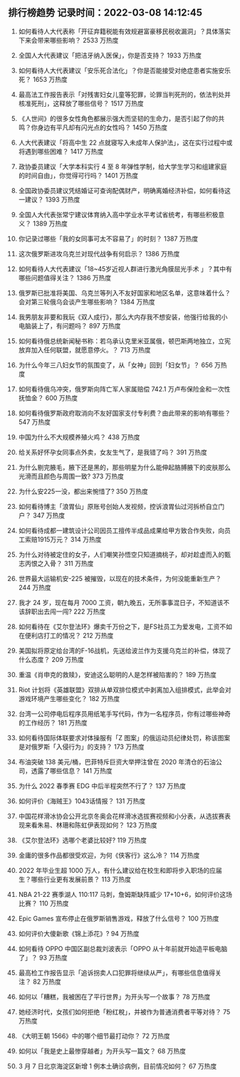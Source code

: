 
## 排行榜趋势 记录时间：2022-03-08 14:12:45
  
  1. 如何看待人大代表称「开征弃籍税能有效规避富豪移民税收漏洞」？具体落实下来会带来哪些影响？ 2533 万热度
    
  2. 全国人大代表建议「把洁牙纳入医保」，你是否支持？ 1933 万热度
    
  3. 如何看待人大代表建议「安乐死合法化」？你是否能接受对绝症患者实施安乐死？ 1653 万热度
    
  4. 最高法工作报告表示「对残害妇女儿童等犯罪，论罪当判死刑的，依法判处并核准死刑」，这释放了哪些信号？ 1517 万热度
    
  5. 《人世间》的很多女性角色都展示强大而坚韧的生命力，是否引起了你的共鸣？你身边有平凡却有闪光点的女性吗？ 1450 万热度
    
  6. 人大代表建议「将高中生 22 点就寝写入未成年人保护法」，这在实行过程中或将遇到哪些困难？ 1417 万热度
    
  7. 政协委员建议「大学本科实行 4 至 8 年弹性学制，给大学生学习和组建家庭的时间自由」，你觉得可行吗？ 1401 万热度
    
  8. 全国政协委员建议凭结婚证可查询配偶财产，明确离婚经济补偿，如何看待这一建议？ 1393 万热度
    
  9. 全国人大代表张常宁建议体育纳入高中学业水平考试省统考，有哪些积极意义？ 1389 万热度
    
  10. 你记录过哪些「我的女同事可太不容易了」的时刻？ 1387 万热度
    
  11. 这次俄罗斯进攻乌克兰对现代战争有何启示？ 1386 万热度
    
  12. 如何看待人大代表建议「18~45岁近视人群进行激光角膜屈光手术 」？其中有哪些问题值得关注？ 1386 万热度
    
  13. 俄罗斯已批准将美国、乌克兰等列入不友好国家和地区名单，这意味着什么？会对第三轮俄乌会谈产生哪些影响？ 1384 万热度
    
  14. 我男朋友非要和我玩《双人成行》，那么大内存我不想安装，他强行给我的小电脑装上了，有问题吗？ 897 万热度
    
  15. 如何看待俄总统新闻秘书称：若乌承认克里米亚属俄，顿巴斯两地独立，立宪放弃加入任何联盟，就愿意停火。？ 713 万热度
    
  16. 为什么今年三八妇女节的氛围变了，从「女神」回到「妇女节」？ 656 万热度
    
  17. 如何看待俄乌冲突，俄罗斯向阵亡军人家属赔偿 742.1 万卢布保险金和一次性抚恤金？ 600 万热度
    
  18. 如何看待俄罗斯政府取消向不友好国家支付专利费？由此带来的影响有哪些？ 547 万热度
    
  19. 中国为什么不大规模养殖火鸡？ 438 万热度
    
  20. 给关系好怀孕女同事点外卖，女友生气了，是我错了吗？ 391 万热度
    
  21. 为什么剔完腋毛，腋下还是黑的，那些明星为什么能伸起胳膊腋下的皮肤那么光滑而且颜色与周围一致? 373 万热度
    
  22. 为什么安225一没，都出来惋惜了? 350 万热度
    
  23. 如何看待博主「浪胃仙」原账号创始人发视频，控诉浪胃仙过河拆桥自立门户？ 347 万热度
    
  24. 如何看待成都一建筑设计公司因员工擅传半成品成果给甲方致合作失败，向员工索赔1915万元？ 314 万热度
    
  25. 为什么对待被定住的女子，人们嘲笑孙悟空只知道摘桃子，却对趁虚而入的甄志丙恨之入骨？ 311 万热度
    
  26. 世界最大运输机安-225 被摧毁，以现在的技术条件，为何没能重新生产？ 244 万热度
    
  27. 我才 24 岁，现在每月 7000 工资，朝九晚五，无所事事混日子，不知道该不该辞职出去闯一闯? 222 万热度
    
  28. 如何看待在《艾尔登法环》爆卖千万份之下，是FS社员工为爱发电，工资不如在便利店打工的情况？ 212 万热度
    
  29. 美国拟将原定给台湾的F-16战机，先送给波兰作为支援乌克兰的补偿，体现了什么态度？ 209 万热度
    
  30. 重温《肖申克的救赎》，安迪这么聪明的人是怎样被陷害的？ 189 万热度
    
  31. Riot 计划将《英雄联盟》双排从单双排位模式中剥离加入组排模式，此举会对游戏环境产生哪些变化？ 182 万热度
    
  32. 台湾一公司停电后程序员用纸笔手写代码，作为一名程序员，你有过哪些神奇的工作经历？ 181 万热度
    
  33. 如何看待国际体联要求对体操服有「Z 图案」的俄运动员纪律处罚，称该图案是对俄罗斯「入侵行为」的支持？ 173 万热度
    
  34. 布油突破 138 美元/桶，巴菲特斥巨资大举押注曾在 2020 年清仓的石油公司，透露了哪些信息？ 141 万热度
    
  35. 为什么 2022 春季赛 EDG 中后半程突然不行了？ 137 万热度
    
  36. 如何评价《海贼王》1043话情报？ 131 万热度
    
  37. 中国花样滑冰协会公开北京冬奥会花样滑冰选拔赛视频和小分表，从选拔赛表现来看朱易、林珊和陈虹伊表现如何？ 123 万热度
    
  38. 《艾尔登法环》选哪个老婆比较好? 119 万热度
    
  39. 金庸的很多作品都很受欢迎，为何《侠客行》这么冷？ 114 万热度
    
  40. 2022 年毕业生超 1000 万人，有什么建议给在校生和即将步入职场的应届生？哪些行业更有发展前景？ 113 万热度
    
  41. NBA 21-22 赛季湖人 110:117 马刺，詹姆斯缺阵威少 17+10+6，如何评价这场比赛？ 110 万热度
    
  42. Epic Games 宣布停止在俄罗斯销售游戏，释放了什么信号？ 100 万热度
    
  43. 如何评价大傻新歌《锦上添花》? 94 万热度
    
  44. 如何看待 OPPO 中国区副总裁刘波表示「OPPO 从十年前就开始造平板电脑了」？ 93 万热度
    
  45. 最高检工作报告显示「追诉拐卖人口犯罪将继续从严」，有哪些信息值得关注？ 82 万热度
    
  46. 如何以「糟糕，我被困在了平行世界」为开头写一个故事？ 78 万热度
    
  47. 她经济时代，女孩们如何拒绝「粉红稅」，并被作为普通消费者平等对待？ 75 万热度
    
  48. 《大明王朝 1566》中的哪个细节最打动你？ 72 万热度
    
  49. 如何以「我是史上最惨穿越者」为开头写一篇文？ 68 万热度
    
  50. 3 月 7 日北京海淀区新增 1 例本土确诊病例，目前情况如何？ 67 万热度
    